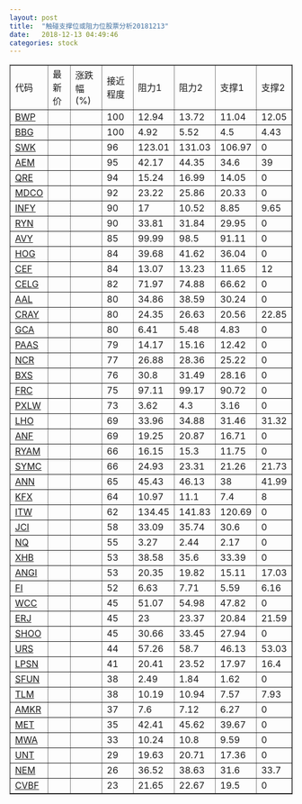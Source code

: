 ```yaml
---
layout: post
title:  "触碰支撑位或阻力位股票分析20181213"
date:   2018-12-13 04:49:46
categories: stock
---
```

<script type="text/javascript">
var stockList = []
stockList.push('gb_bwp');
stockList.push('gb_bbg');
stockList.push('gb_swk');
stockList.push('gb_aem');
stockList.push('gb_qre');
stockList.push('gb_mdco');
stockList.push('gb_infy');
stockList.push('gb_ryn');
stockList.push('gb_avy');
stockList.push('gb_hog');
stockList.push('gb_cef');
stockList.push('gb_celg');
stockList.push('gb_aal');
stockList.push('gb_cray');
stockList.push('gb_gca');
stockList.push('gb_paas');
stockList.push('gb_ncr');
stockList.push('gb_bxs');
stockList.push('gb_frc');
stockList.push('gb_pxlw');
stockList.push('gb_lho');
stockList.push('gb_anf');
stockList.push('gb_ryam');
stockList.push('gb_symc');
stockList.push('gb_ann');
stockList.push('gb_kfx');
stockList.push('gb_itw');
stockList.push('gb_jci');
stockList.push('gb_nq');
stockList.push('gb_xhb');
stockList.push('gb_angi');
stockList.push('gb_fi');
stockList.push('gb_wcc');
stockList.push('gb_erj');
stockList.push('gb_shoo');
stockList.push('gb_urs');
stockList.push('gb_lpsn');
stockList.push('gb_sfun');
stockList.push('gb_tlm');
stockList.push('gb_amkr');
stockList.push('gb_met');
stockList.push('gb_mwa');
stockList.push('gb_unt');
stockList.push('gb_nem');
stockList.push('gb_cvbf');
</script>
<table border="1">
 <tr>
 <td>代码</td>
 <td>最新价</td>
 <td>涨跌幅(%)</td>
 <td>接近程度</td>
 <td>阻力1</td>
 <td>阻力2</td>
 <td>支撑1</td>
 <td>支撑2</td>
</tr>
  <tr id="bwp" class="green">
  <td><a href="http://stock.finance.sina.com.cn/usstock/quotes/BWP.html" target="_blank">BWP</a></td><td></td><td></td><td>100</td><td>12.94</td><td>13.72</td><td>11.04</td><td>12.05</td></tr>
  <tr id="bbg" class="red">
  <td><a href="http://stock.finance.sina.com.cn/usstock/quotes/BBG.html" target="_blank">BBG</a></td><td></td><td></td><td>100</td><td>4.92</td><td>5.52</td><td>4.5</td><td>4.43</td></tr>
  <tr id="swk" class="red">
  <td><a href="http://stock.finance.sina.com.cn/usstock/quotes/SWK.html" target="_blank">SWK</a></td><td></td><td></td><td>96</td><td>123.01</td><td>131.03</td><td>106.97</td><td>0</td></tr>
  <tr id="aem" class="green">
  <td><a href="http://stock.finance.sina.com.cn/usstock/quotes/AEM.html" target="_blank">AEM</a></td><td></td><td></td><td>95</td><td>42.17</td><td>44.35</td><td>34.6</td><td>39</td></tr>
  <tr id="qre" class="red">
  <td><a href="http://stock.finance.sina.com.cn/usstock/quotes/QRE.html" target="_blank">QRE</a></td><td></td><td></td><td>94</td><td>15.24</td><td>16.99</td><td>14.05</td><td>0</td></tr>
  <tr id="mdco" class="red">
  <td><a href="http://stock.finance.sina.com.cn/usstock/quotes/MDCO.html" target="_blank">MDCO</a></td><td></td><td></td><td>92</td><td>23.22</td><td>25.86</td><td>20.33</td><td>0</td></tr>
  <tr id="infy" class="green">
  <td><a href="http://stock.finance.sina.com.cn/usstock/quotes/INFY.html" target="_blank">INFY</a></td><td></td><td></td><td>90</td><td>17</td><td>10.52</td><td>8.85</td><td>9.65</td></tr>
  <tr id="ryn" class="green">
  <td><a href="http://stock.finance.sina.com.cn/usstock/quotes/RYN.html" target="_blank">RYN</a></td><td></td><td></td><td>90</td><td>33.81</td><td>31.84</td><td>29.95</td><td>0</td></tr>
  <tr id="avy" class="green">
  <td><a href="http://stock.finance.sina.com.cn/usstock/quotes/AVY.html" target="_blank">AVY</a></td><td></td><td></td><td>85</td><td>99.99</td><td>98.5</td><td>91.11</td><td>0</td></tr>
  <tr id="hog" class="green">
  <td><a href="http://stock.finance.sina.com.cn/usstock/quotes/HOG.html" target="_blank">HOG</a></td><td></td><td></td><td>84</td><td>39.68</td><td>41.62</td><td>36.04</td><td>0</td></tr>
  <tr id="cef" class="green">
  <td><a href="http://stock.finance.sina.com.cn/usstock/quotes/CEF.html" target="_blank">CEF</a></td><td></td><td></td><td>84</td><td>13.07</td><td>13.23</td><td>11.65</td><td>12</td></tr>
  <tr id="celg" class="red">
  <td><a href="http://stock.finance.sina.com.cn/usstock/quotes/CELG.html" target="_blank">CELG</a></td><td></td><td></td><td>82</td><td>71.97</td><td>74.88</td><td>66.62</td><td>0</td></tr>
  <tr id="aal" class="red">
  <td><a href="http://stock.finance.sina.com.cn/usstock/quotes/AAL.html" target="_blank">AAL</a></td><td></td><td></td><td>80</td><td>34.86</td><td>38.59</td><td>30.24</td><td>0</td></tr>
  <tr id="cray" class="red">
  <td><a href="http://stock.finance.sina.com.cn/usstock/quotes/CRAY.html" target="_blank">CRAY</a></td><td></td><td></td><td>80</td><td>24.35</td><td>26.63</td><td>20.56</td><td>22.85</td></tr>
  <tr id="gca" class="green">
  <td><a href="http://stock.finance.sina.com.cn/usstock/quotes/GCA.html" target="_blank">GCA</a></td><td></td><td></td><td>80</td><td>6.41</td><td>5.48</td><td>4.83</td><td>0</td></tr>
  <tr id="paas" class="red">
  <td><a href="http://stock.finance.sina.com.cn/usstock/quotes/PAAS.html" target="_blank">PAAS</a></td><td></td><td></td><td>79</td><td>14.17</td><td>15.16</td><td>12.42</td><td>0</td></tr>
  <tr id="ncr" class="green">
  <td><a href="http://stock.finance.sina.com.cn/usstock/quotes/NCR.html" target="_blank">NCR</a></td><td></td><td></td><td>77</td><td>26.88</td><td>28.36</td><td>25.22</td><td>0</td></tr>
  <tr id="bxs" class="green">
  <td><a href="http://stock.finance.sina.com.cn/usstock/quotes/BXS.html" target="_blank">BXS</a></td><td></td><td></td><td>76</td><td>30.8</td><td>31.49</td><td>28.16</td><td>0</td></tr>
  <tr id="frc" class="green">
  <td><a href="http://stock.finance.sina.com.cn/usstock/quotes/FRC.html" target="_blank">FRC</a></td><td></td><td></td><td>75</td><td>97.11</td><td>99.17</td><td>90.72</td><td>0</td></tr>
  <tr id="pxlw" class="red">
  <td><a href="http://stock.finance.sina.com.cn/usstock/quotes/PXLW.html" target="_blank">PXLW</a></td><td></td><td></td><td>73</td><td>3.62</td><td>4.3</td><td>3.16</td><td>0</td></tr>
  <tr id="lho" class="green">
  <td><a href="http://stock.finance.sina.com.cn/usstock/quotes/LHO.html" target="_blank">LHO</a></td><td></td><td></td><td>69</td><td>33.96</td><td>34.88</td><td>31.46</td><td>31.32</td></tr>
  <tr id="anf" class="red">
  <td><a href="http://stock.finance.sina.com.cn/usstock/quotes/ANF.html" target="_blank">ANF</a></td><td></td><td></td><td>69</td><td>19.25</td><td>20.87</td><td>16.71</td><td>0</td></tr>
  <tr id="ryam" class="green">
  <td><a href="http://stock.finance.sina.com.cn/usstock/quotes/RYAM.html" target="_blank">RYAM</a></td><td></td><td></td><td>66</td><td>16.15</td><td>15.3</td><td>11.75</td><td>0</td></tr>
  <tr id="symc" class="red">
  <td><a href="http://stock.finance.sina.com.cn/usstock/quotes/SYMC.html" target="_blank">SYMC</a></td><td></td><td></td><td>66</td><td>24.93</td><td>23.31</td><td>21.26</td><td>21.73</td></tr>
  <tr id="ann" class="red">
  <td><a href="http://stock.finance.sina.com.cn/usstock/quotes/ANN.html" target="_blank">ANN</a></td><td></td><td></td><td>65</td><td>45.43</td><td>46.13</td><td>38</td><td>41.99</td></tr>
  <tr id="kfx" class="green">
  <td><a href="http://stock.finance.sina.com.cn/usstock/quotes/KFX.html" target="_blank">KFX</a></td><td></td><td></td><td>64</td><td>10.97</td><td>11.1</td><td>7.4</td><td>8</td></tr>
  <tr id="itw" class="red">
  <td><a href="http://stock.finance.sina.com.cn/usstock/quotes/ITW.html" target="_blank">ITW</a></td><td></td><td></td><td>62</td><td>134.45</td><td>141.83</td><td>120.69</td><td>0</td></tr>
  <tr id="jci" class="red">
  <td><a href="http://stock.finance.sina.com.cn/usstock/quotes/JCI.html" target="_blank">JCI</a></td><td></td><td></td><td>58</td><td>33.09</td><td>35.74</td><td>30.6</td><td>0</td></tr>
  <tr id="nq" class="green">
  <td><a href="http://stock.finance.sina.com.cn/usstock/quotes/NQ.html" target="_blank">NQ</a></td><td></td><td></td><td>55</td><td>3.27</td><td>2.44</td><td>2.17</td><td>0</td></tr>
  <tr id="xhb" class="green">
  <td><a href="http://stock.finance.sina.com.cn/usstock/quotes/XHB.html" target="_blank">XHB</a></td><td></td><td></td><td>53</td><td>38.58</td><td>35.6</td><td>33.39</td><td>0</td></tr>
  <tr id="angi" class="green">
  <td><a href="http://stock.finance.sina.com.cn/usstock/quotes/ANGI.html" target="_blank">ANGI</a></td><td></td><td></td><td>53</td><td>20.35</td><td>19.82</td><td>15.11</td><td>17.03</td></tr>
  <tr id="fi" class="green">
  <td><a href="http://stock.finance.sina.com.cn/usstock/quotes/FI.html" target="_blank">FI</a></td><td></td><td></td><td>52</td><td>6.63</td><td>7.71</td><td>5.59</td><td>6.16</td></tr>
  <tr id="wcc" class="red">
  <td><a href="http://stock.finance.sina.com.cn/usstock/quotes/WCC.html" target="_blank">WCC</a></td><td></td><td></td><td>45</td><td>51.07</td><td>54.98</td><td>47.82</td><td>0</td></tr>
  <tr id="erj" class="green">
  <td><a href="http://stock.finance.sina.com.cn/usstock/quotes/ERJ.html" target="_blank">ERJ</a></td><td></td><td></td><td>45</td><td>23</td><td>23.37</td><td>20.84</td><td>21.59</td></tr>
  <tr id="shoo" class="red">
  <td><a href="http://stock.finance.sina.com.cn/usstock/quotes/SHOO.html" target="_blank">SHOO</a></td><td></td><td></td><td>45</td><td>30.66</td><td>33.45</td><td>27.94</td><td>0</td></tr>
  <tr id="urs" class="green">
  <td><a href="http://stock.finance.sina.com.cn/usstock/quotes/URS.html" target="_blank">URS</a></td><td></td><td></td><td>44</td><td>57.26</td><td>58.7</td><td>46.13</td><td>53.03</td></tr>
  <tr id="lpsn" class="red">
  <td><a href="http://stock.finance.sina.com.cn/usstock/quotes/LPSN.html" target="_blank">LPSN</a></td><td></td><td></td><td>41</td><td>20.41</td><td>23.52</td><td>17.97</td><td>16.4</td></tr>
  <tr id="sfun" class="green">
  <td><a href="http://stock.finance.sina.com.cn/usstock/quotes/SFUN.html" target="_blank">SFUN</a></td><td></td><td></td><td>38</td><td>2.49</td><td>1.84</td><td>1.62</td><td>0</td></tr>
  <tr id="tlm" class="green">
  <td><a href="http://stock.finance.sina.com.cn/usstock/quotes/TLM.html" target="_blank">TLM</a></td><td></td><td></td><td>38</td><td>10.19</td><td>10.94</td><td>7.57</td><td>7.93</td></tr>
  <tr id="amkr" class="green">
  <td><a href="http://stock.finance.sina.com.cn/usstock/quotes/AMKR.html" target="_blank">AMKR</a></td><td></td><td></td><td>37</td><td>7.6</td><td>7.12</td><td>6.27</td><td>0</td></tr>
  <tr id="met" class="green">
  <td><a href="http://stock.finance.sina.com.cn/usstock/quotes/MET.html" target="_blank">MET</a></td><td></td><td></td><td>35</td><td>42.41</td><td>45.62</td><td>39.67</td><td>0</td></tr>
  <tr id="mwa" class="red">
  <td><a href="http://stock.finance.sina.com.cn/usstock/quotes/MWA.html" target="_blank">MWA</a></td><td></td><td></td><td>33</td><td>10.24</td><td>10.8</td><td>9.59</td><td>0</td></tr>
  <tr id="unt" class="red">
  <td><a href="http://stock.finance.sina.com.cn/usstock/quotes/UNT.html" target="_blank">UNT</a></td><td></td><td></td><td>29</td><td>19.63</td><td>20.71</td><td>17.36</td><td>0</td></tr>
  <tr id="nem" class="green">
  <td><a href="http://stock.finance.sina.com.cn/usstock/quotes/NEM.html" target="_blank">NEM</a></td><td></td><td></td><td>26</td><td>36.52</td><td>38.63</td><td>31.6</td><td>33.7</td></tr>
  <tr id="cvbf" class="red">
  <td><a href="http://stock.finance.sina.com.cn/usstock/quotes/CVBF.html" target="_blank">CVBF</a></td><td></td><td></td><td>23</td><td>21.65</td><td>22.67</td><td>19.5</td><td>0</td></tr>
</table>

